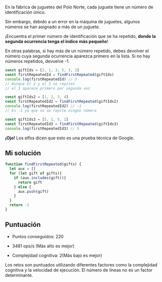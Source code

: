 En la fábrica de juguetes del Polo Norte, cada juguete tiene un número de identificación único.

Sin embargo, debido a un error en la máquina de juguetes, algunos números se han asignado a más de un juguete.

¡Encuentra el primer número de identificación que se ha repetido, **donde la segunda ocurrencia tenga el índice más pequeño**!

En otras palabras, si hay más de un número repetido, debes devolver el número cuya segunda ocurrencia aparezca primero en la lista. Si no hay números repetidos, devuelve -1.

```javascript
const giftIds = [2, 1, 3, 5, 3, 2]
const firstRepeatedId = findFirstRepeated(giftIds)
console.log(firstRepeatedId) // 3
// Aunque el 2 y el 3 se repiten
// el 3 aparece primero por segunda vez

const giftIds2 = [1, 2, 3, 4]
const firstRepeatedId2 = findFirstRepeated(giftIds2)
console.log(firstRepeatedId2) // -1
// Es -1 ya que no se repite ningún número

const giftIds3 = [5, 1, 5, 1]
const firstRepeatedId3 = findFirstRepeated(giftIds3)
console.log(firstRepeatedId3) // 5
```

**¡Ojo!** Los elfos dicen que esto es una prueba técnica de Google.
## Mi solución

```js
function findFirstRepeated(gifts) {
  let aux = []
  for (let gift of gifts){
    if (aux.includes(gift)){
      return gift
    } else {
      aux.push(gift)
    }
  }
  return -1
}
```
## Puntuación

- Puntos conseguidos: 220

- 3481 ops/s (Más alto es mejor)

- Complejidad cognitiva: 2(Más bajo es mejor)

Los retos son puntuados utilizando diferentes factores como la complejidad cognitiva y la velocidad de ejecución. El número de líneas no es un factor determinante.